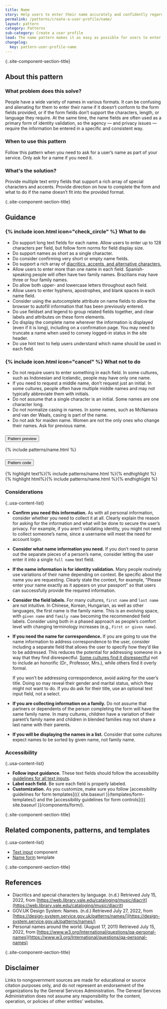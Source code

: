 ```yaml
---
title: Name
story: Help users to enter their name accurately and confidently regardless of format
permalink: /patterns/create-a-user-profile/name/
layout: pattern
category: Patterns
sub-category: Create a user profile
lead: The name pattern makes it as easy as possible for users to enter their name in the format required. This pattern is often used to validate identity and helps collect name elements in the most effective and least intrusive manner possible.
changelog:
  key: pattern-user-profile-name
---
```


{:.site-component-section-title}
## About this pattern

### What problem does this solve?
People have a wide variety of names in various formats. It can be confusing and alienating for them to enter their name if it doesn’t conform to the form fields provided, or if the form fields don’t support the characters, length, or language they require. At the same time, the name fields are often used as a primary form of identity validation, so the agency &#8212; and privacy issues &#8212; require the information be entered in a specific and consistent way.

### When to use this pattern
Follow this pattern when you need to ask for a user’s name as part of your service. Only ask for a name if you need it.

### What's the solution?
Provide multiple text entry fields that support a rich array of special characters and accents. Provide direction on how to complete the form and what to do if the name doesn’t fit into the provided format.

{:.site-component-section-title}
## Guidance

<div class="grid-row grid-gap-3">
  <div class="tablet:grid-col">
    <div class="do-dont">
      <div class="do-dont__do">
        <h3 class="do-dont__heading">
          {% include icon.html icon="check_circle" %}
          What to do
        </h3>
        <div class="do-dont__content">
          <ul>
            <li>Do support long text fields for each name. Allow users to enter up to 128 characters per field, but follow form norms for field display size.</li>
            <li>Do support names as short as a single character.</li>
            <li>Do consider confirming very short or empty name fields.</li>
            <li>Do support a rich array of <a href="https://web.library.yale.edu/cataloging/music/diacrit">diacritics, accents, and alternative characters.</a></li>
            <li>Allow users to enter more than one name in each field. Spanish-speaking people will often have two family names. Brazilians may have three or four family names.</li>
            <li>Do allow both upper- and lowercase letters throughout each field.</li>
            <li>Allow users to enter hyphens, apostrophes, and blank spaces in each name field.</li>
            <li>Consider using the autocomplete attribute on name fields to allow the browser to autofill information that has been previously entered.</li>
            <li>Do use fieldset and legend to group related fields together, and clear labels and attributes on these form elements.</li>
            <li>Do display the complete name wherever the information is displayed (even if it is long), including on a confirmation page. You may need to truncate a name when used to convey logged-in status in the site header.</li>
            <li>Do use hint text to help users understand which name should be used in each field.</li>
          </ul>
        </div>
      </div>
    </div>
  </div>
  <div class="tablet:grid-col">
    <div class="do-dont">
      <div class="do-dont__dont">
        <h3 class="do-dont__heading">
          {% include icon.html icon="cancel" %}
          What not to do
        </h3>
        <div class="do-dont__content">
          <ul>
            <li>Do not require users to enter something in each field. In some cultures, such as Indonesian and Icelandic, people may have only one name.</li>
            <li>If you need to request a middle name, don’t request just an initial. In some cultures, people often have multiple middle names and may not typically abbreviate them with initials.</li>
            <li>Do not assume that a single character is an initial. Some names are one character long.</li>
            <li>Do not normalize casing in names. In some names, such as McNamara and van der Waals, casing is part of the name.</li>
            <li>Do not ask for maiden name. Women are not the only ones who change their names. Ask for previous name.</li>
          </ul>
        </div>
      </div>
    </div>
  </div>
</div>

<div class="usa-accordion usa-accordion--bordered site-accordion-code site-component-preview margin-top-2">
  <h3 id="pattern-preview">
    <button class="usa-accordion__button" aria-controls="accordion-preview" aria-expanded="true">
      Pattern preview
    </button>
  </h3>
  <div id="accordion-preview" class="usa-accordion__content">
    {% include patterns/name.html %}
  </div>
</div>
<div class="usa-accordion usa-accordion--bordered site-accordion-code site-component-preview">
  <h3 id="pattern-code">
    <button class="usa-accordion__button" aria-controls="accordion-code" aria-expanded="false">
      Pattern code
    </button>
  </h3>
  <div id="accordion-code" class="usa-accordion__content highlight-code copy-code">
    <div class="usa-sr-only">
      {% highlight text%}{% include patterns/name.html %}{% endhighlight %}
    </div>
    {% highlight html%}{% include patterns/name.html %}{% endhighlight %}
  </div>
</div>

### Considerations

{:.usa-content-list}
- <strong>Confirm you need this information.</strong> As with all personal information, consider whether you need to collect it at all. Clearly explain the reason for asking for the information and what will be done to secure the user’s privacy. For example, if you aren’t validating identity, you might not need to collect someone’s name, since a username will meet the need for account login.
- <strong>Consider what name information you need.</strong> If you don’t need to parse out the separate pieces of a person’s name, consider letting the user enter it into a single `full name` text field.
- <strong>If the name information is for identity validation.</strong>  Many people routinely use variations of their name depending on context. Be specific about the name you are requesting. Clearly state the context, for example, "Please enter your name exactly as it appears on your passport" so that users can successfully provide the required information.
- <strong>Consider the field labels.</strong> For many cultures, `first name` and `last name` are not intuitive. In Chinese, Korean, Hungarian, as well as other languages, the first name is the family name. This is an evolving space, with `given name` and `family name` becoming the recommended field labels. Consider using both in a phased approach as people’s comfort level with changing terminology increases (e.g., `First or given name`).
- <strong>If you need the name for correspondence.</strong> If you are going to use the name information to address correspondence to the user, consider including a separate field that allows the user to specify how they’d like to be addressed. This reduces the potential for addressing someone in a way that they find disrespectful. <a href="https://www.w3.org/International/questions/qa-personal-names">Some cultures find it disrespectful</a> not to include an honorific (Dr., Professor, Mrs.), while others find it overly formal.

    If you won’t be addressing correspondence, avoid asking for the user’s title. Doing so may reveal their gender and marital status, which they might not want to do. If you do ask for their title, use an optional text input field, not a select.

- <strong>If you are collecting information on a family.</strong> Do not assume that partners or dependents of the person completing the form will have the same family name. In many cultures, children have a variation of their parent’s family name and children in blended families may not share a last name with their parents.
- <strong>If you will be displaying the names in a list.</strong> Consider that some cultures expect names to be sorted by given name, not family name.

### Accessibility

{:.usa-content-list}
- <strong>Follow input guidance.</strong> These text fields should follow the accessibility  <a href="{{ site.baseurl }}/components/text-input/">guidelines for all text inputs</a>.
- <strong>Label each field.</strong> Be sure each field is properly labeled.
- <strong>Customization.</strong> As you customize, make sure you follow [accessibility guidelines for form templates]({{ site.baseurl }}/templates/form-templates/) and the [accessibility guidelines for form controls]({{ site.baseurl }}/components/form/).

{:.site-component-section-title}
## Related components, patterns, and templates

{:.usa-content-list}
- <a href="{{ site.baseurl }}/components/text-input/">Text input</a> component
- <a href="{{ site.baseurl }}/templates/form-templates/name-form/">Name form</a> template

{:.site-component-section-title}
## References
- Diacritics and special characters by language. (n.d.) Retrieved July 15, 2022, from [https://web.library.yale.edu/cataloging/music/diacrit](https://web.library.yale.edu/cataloging/music/diacrit)
- GOV.UK Design System: Names. (n.d.) Retrieved July 27, 2022, from [https://design-system.service.gov.uk/patterns/names/](https://design-system.service.gov.uk/patterns/names/)
- Personal names around the world. (August 17, 2011) Retrieved July 15, 2022, from [https://www.w3.org/International/questions/qa-personal-names](https://www.w3.org/International/questions/qa-personal-names)

{:.site-component-section-title}
## Disclaimer
Links to nongovernment sources are made for educational or source citation purposes only, and do not represent an endorsement of the organizations by the General Services Administration. The General Services Administration does not assume any responsibility for the content, operation, or policies of other entities' websites.